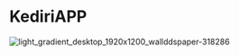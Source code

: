 # KediriAPP

![light_gradient_desktop_1920x1200_wallddspaper-318286](https://user-images.githubusercontent.com/79959818/148713058-36c53ab5-ad13-4bda-8693-37ee2304aec1.png)

